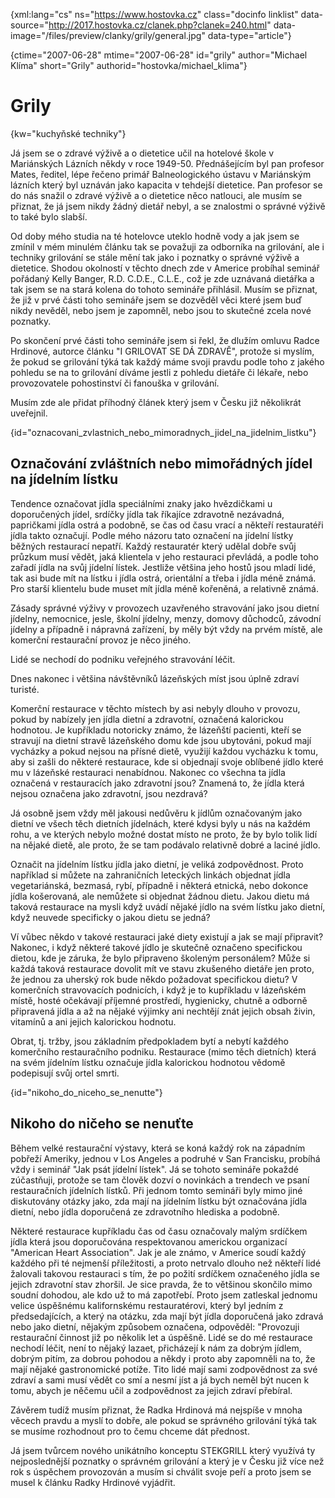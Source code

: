 
{xml:lang="cs" ns="https://www.hostovka.cz" class="docinfo linklist" data-source="http://2017.hostovka.cz/clanek.php?clanek=240.html" data-image="/files/preview/clanky/grily/general.jpg" data-type="article"}

{ctime="2007-06-28" mtime="2007-06-28" id="grily" author="Michael Klíma" short="Grily" authorid="hostovka/michael_klima"}

# Grily

<!-- generated attribute kw by user_udpatekw.sh on 2020-04-21, do not edit -->

{kw="kuchyňské techniky"}

Já jsem se o zdravé výživě a o dietetice učil na hotelové škole v Mariánských Lázních někdy v roce 1949-50. Přednášejícím byl pan profesor Mates, ředitel, lépe řečeno primář Balneologického ústavu v Mariánským lázních který byl uznáván jako kapacita v tehdejší dietetice. Pan profesor se do nás snažil o zdravé výživě a o dietetice něco natlouci, ale musím se přiznat, že já jsem nikdy žádný dietář nebyl, a se znalostmi o správné výživě to také bylo slabší.

Od doby mého studia na té hotelovce uteklo hodně vody a jak jsem se zmínil v mém minulém článku tak se považuji za odborníka na grilování, ale i techniky grilování se stále mění tak jako i poznatky o správné výživě a dietetice. Shodou okolností v těchto dnech zde v Americe probíhal seminář pořádaný Kelly Banger, R.D. C.D.E., C.L.E., což je zde uznávaná dietářka a tak jsem se na stará kolena do tohoto semináře přihlásil. Musím se přiznat, že již v prvé části toho semináře jsem se dozvěděl věci které jsem buď nikdy nevěděl, nebo jsem je zapomněl, nebo jsou to skutečné zcela nové poznatky.

Po skončení prvé části toho semináře jsem si řekl, že dlužím omluvu Radce Hrdinové, autorce článku "I GRILOVAT SE DÁ ZDRAVĚ", protože si myslím, že pokud se grilování týká tak každý máme svoji pravdu podle toho z jakého pohledu se na to grilování díváme jestli z pohledu dietáře či lékaře, nebo provozovatele pohostinství či fanouška v grilování.

Musím zde ale přidat příhodný článek který jsem v Česku již několikrát uveřejnil.

{id="oznacovani\_zvlastnich\_nebo\_mimoradnych\_jidel\_na\_jidelnim_listku"}

## Označování zvláštních nebo mimořádných jídel na jídelním lístku

Tendence označovat jídla speciálními znaky jako hvězdičkami u doporučených jídel, srdíčky jídla tak říkajíce zdravotně nezávadná, papričkami jídla ostrá a podobně, se čas od času vrací a někteří restauratéři jídla takto označují. Podle mého názoru tato označení na jídelní lístky běžných restaurací nepatří. Každý restauratér který udělal dobře svůj průzkum musí vědět, jaká klientela v jeho restauraci převládá, a podle toho zařadí jídla na svůj jídelní lístek. Jestliže většina jeho hostů jsou mladí lidé, tak asi bude mít na lístku i jídla ostrá, orientální a třeba i jídla méně známá. Pro starší klientelu bude muset mít jídla méně kořeněná, a relativně známá.

Zásady správné výživy v provozech uzavřeného stravování jako jsou dietní jídelny, nemocnice, jesle, školní jídelny, menzy, domovy důchodců, závodní jídelny a případně i nápravná zařízení, by měly být vždy na prvém místě, ale komerční restaurační provoz je něco jiného.

Lidé se nechodí do podniku veřejného stravování léčit.

Dnes nakonec i většina návštěvníků lázeňských míst jsou úplně zdraví turisté.

Komerční restaurace v těchto místech by asi nebyly dlouho v provozu, pokud by nabízely jen jídla dietní a zdravotní, označená kalorickou hodnotou. Je kupříkladu notoricky známo, že lázeňští pacienti, kteří se stravují na dietní stravě lázeňského domu kde jsou ubytováni, pokud mají vycházky a pokud nejsou na přísné dietě, využijí každou vycházku k tomu, aby si zašli do některé restaurace, kde si objednají svoje oblíbené jídlo které mu v lázeňské restauraci nenabídnou. Nakonec co všechna ta jídla označená v restauracích jako zdravotní jsou? Znamená to, že jídla která nejsou označena jako zdravotní, jsou nezdravá?

Já osobně jsem vždy měl jakousi nedůvěru k jídlům označovaným jako dietní ve všech těch dietních jídelnách, které kdysi byly u nás na každém rohu, a ve kterých nebylo možné dostat místo ne proto, že by bylo tolik lidí na nějaké dietě, ale proto, že se tam podávalo relativně dobré a laciné jídlo.

Označit na jídelním lístku jídla jako dietní, je veliká zodpovědnost. Proto například si můžete na zahraničních leteckých linkách objednat jídla vegetariánská, bezmasá, rybí, případně i některá etnická, nebo dokonce jídla košerovaná, ale nemůžete si objednat žádnou dietu. Jakou dietu má taková restaurace na mysli když uvádí nějaké jídlo na svém lístku jako dietní, když neuvede specificky o jakou dietu se jedná?

Ví vůbec někdo v takové restauraci jaké diety existují a jak se mají připravit? Nakonec, i když některé takové jídlo je skutečně označeno specifickou dietou, kde je záruka, že bylo připraveno školeným personálem? Může si každá taková restaurace dovolit mít ve stavu zkušeného dietáře jen proto, že jednou za uherský rok bude někdo požadovat specifickou dietu? V komerčních stravovacích podnicích, i když je to kupříkladu v lázeňském místě, hosté očekávají příjemné prostředí, hygienicky, chutně a odborně připravená jídla a až na nějaké výjimky ani nechtějí znát jejich obsah živin, vitamínů a ani jejich kalorickou hodnotu.

Obrat, tj. tržby, jsou základním předpokladem bytí a nebytí každého komerčního restauračního podniku. Restaurace (mimo těch dietních) která na svém jídelním lístku označuje jídla kalorickou hodnotou vědomě podepisují svůj ortel smrti.

{id="nikoho\_do\_niceho\_se\_nenutte"}

## Nikoho do ničeho se nenuťte

Během velké restaurační výstavy, která se koná každý rok na západním pobřeží Ameriky, jednou v Los Angeles a podruhé v San Francisku, probíhá vždy i seminář "Jak psát jídelní lístek". Já se tohoto semináře pokaždé zúčastňuji, protože se tam člověk dozví o novinkách a trendech ve psaní restauračních jídelních lístků. Při jednom tomto semináři byly mimo jiné diskutovány otázky jako, zda mají na jídelním lístku být označována jídla dietní, nebo jídla doporučená ze zdravotního hlediska a podobně.

Některé restaurace kupříkladu čas od času označovaly malým srdíčkem jídla která jsou doporučována respektovanou americkou organizací "American Heart Association". Jak je ale známo, v Americe soudí každý každého při té nejmenší příležitosti, a proto netrvalo dlouho než někteří lidé žalovali takovou restauraci s tím, že po požití srdíčkem označeného jídla se jejich zdravotní stav zhoršil. Je sice pravda, že to většinou skončilo mimo soudní dohodou, ale kdo už to má zapotřebí. Proto jsem zatleskal jednomu velice úspěšnému kalifornskému restauratérovi, který byl jedním z předsedajících, a který na otázku, zda mají být jídla doporučená jako zdravá nebo jako dietní, nějakým způsobem označena, odpověděl: "Provozuji restaurační činnost již po několik let a úspěšně. Lidé se do mé restaurace nechodí léčit, není to nějaký lazaet, přicházejí k nám za dobrým jídlem, dobrým pitím, za dobrou pohodou a někdy i proto aby zapomněli na to, že mají nějaké gastronomické potíže. Tito lidé mají sami zodpovědnost za své zdraví a sami musí vědět co smí a nesmí jíst a já bych neměl být nucen k tomu, abych je něčemu učil a zodpovědnost za jejich zdraví přebíral.

Závěrem tudíž musím přiznat, že Radka Hrdinová má nejspíše v mnoha věcech pravdu a myslí to dobře, ale pokud se správného grilování týká tak se musíme rozhodnout pro to čemu chceme dát přednost.

Já jsem tvůrcem nového unikátního konceptu STEKGRILL který využívá ty nejposlednější poznatky o správném grilování a který je v Česku již více než rok s úspěchem provozován a musím si chválit svoje peří a proto jsem se musel k článku Radky Hrdinové vyjádřit.

